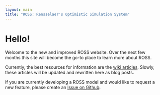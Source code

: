 ```yaml
---
layout: main
title: "ROSS: Rensselaer's Optimistic Simulation System"
---
```


# Hello!

Welcome to the new and improved ROSS website.
Over the next few months this site will become the go-to place to learn more about ROSS.

Currently, the best resources for information are the [wiki articles](http://github.com/carothersc/ROSS/wiki).
Slowly, these articles will be updated and rewritten here as blog posts.

If you are currently developing a ROSS model and would like to request a new feature, please create an [Issue on Github](http://github.com/carothersc/ROSS/issues).
